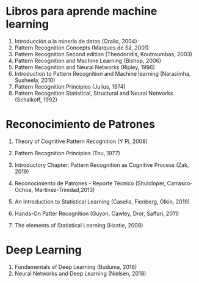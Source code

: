 # Libros para aprende machine learning
1. Introducción a la minería de datos (Orallo, 2004)
2. Pattern Recognition Concepts (Marques de Sá, 2001)
3. Pattern Recognition Second edition (Theodoridis, Koutroumbas, 2003)
4. Pattern Recognition and Machine Learning (Bishop, 2006)
5. Pattern Recognition and Neural Networks (Ripley, 1996)
6. Introduction to Pattern Recognition and Machine learning (Narasimha, Susheela, 2010)
7. Pattern Recognition Principies (Julius, 1974)
8. Pattern Recognition Statistical, Structural and Neural Networks (Schalkoff, 1992)

# Reconocimiento de Patrones
1. Theory of Cognitive Pattern Recognition (Y Pi, 2008)
2. Pattern Recognition Principies (Tou, 1977)
3. Introductory Chapter: Pattern Recognition as Cognitive Process (Zak, 2019)
4. Reconocimiento de Patrones - Reporte Técnico (Shulcloper, Carrasco-Ochoa, Martínez-Trinidad,2013)
5. An Introduction to Statistical Learning (Casella, Fienberg, Olkin, 2019)
6. Hands-On Patter Recognition (Guyon, Cawley, Dror, Saffari, 2011)


11. The elements of Statistical Learning (Hastie, 2008)

# Deep Learning
1. Fundamentals of Deep Learning (Buduma, 2016)
2. Neural Networks and Deep Learning (Nielsen, 2018)
